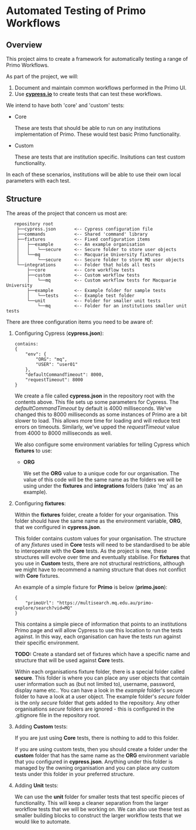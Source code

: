 # Automated Testing of Primo Workflows

## Overview

This project aims to create a framework for automatically testing a range of Primo Workflows.

As part of the project, we will:

1. Document and maintain common workflows performed in the Primo UI.
2. Use [**cypress.io**](https://cypress.io) to create tests that can test these workflows.

We intend to have both 'core' and 'custom' tests:

-   Core

    These are tests that should be able to run on any institutions implementation of Primo. These would test basic Primo functionality.

-   Custom

    These are tests that are institution specific. Insitutions can test custom functionality.

In each of these scenarios, institutions will be able to use their own local parameters with each test.

## Structure

The areas of the project that concern us most are:

       repository root
        ├──cypress.json       <-- Cypress configuration file
        ├──commands           <-- Shared 'command' library
        ├──fixtures           <-- Fixed configuration items
        │   ├──example        <-- An example organisation
        │   │   └──secure     <-- Secure folder to store user objects
        │   └──mq             <-- Macquarie University fixtures
        │       └──secure     <-- Secure folder to store MQ user objects
        └──integrations       <-- Folder that holds all tests
            ├──core           <-- Core workflow tests
            ├──custom         <-- Custom workflow tests
            │   └──mq         <-- Custom workflow tests for Macquarie University
            ├──example        <-- Example folder for sample tests
            │   └──tests      <-- Example test folder
            └──unit           <-- Folder for smaller unit tests
                └──mq         <-- Folder for an institutions smaller unit tests

There are three configuration items you need to be aware of:

1.  Configuring Cypress (**cypress.json**):

        contains:
        {
            "env": {
                "ORG": "mq",
                "USER": "user01"
            },
            "defaultCommandTimeout": 8000,
            "requestTimeout": 8000
        }

    We create a file called **cypress.json** in the repository root with the contents above. This file sets up some parameters for Cypress. The _defaultCommandTimeout_ by default is 4000 milliseconds. We've changed this to 8000 milliseconds as some instances of Primo are a bit slower to load. This allows more time for loading and will reduce test errors on timeouts. Similarly, we've upped the _requestTimeout_ value from 4000 to 8000 milliseconds as well.

    We also configure some environment variables for telling Cypress which **fixtures** to use:

    -   **ORG**

        We set the **ORG** value to a unique code for our organisation. The value of this code will be the same name as the folders we will be using under the **fixtures** and **integrations** folders (take 'mq' as an example).

2.  Configuring **fixtures**:

    Within the **fixtures** folder, create a folder for your organisation. This folder should have the same name as the environment variable, **ORG**, that we configured in **cypress.json**.

    This folder contains custom values for your organisation. The structure of any _fixtures_ used in **Core** tests will need to be standardised to be able to interoperate with the **Core** tests. As the project is new, these structures will evolve over time and eventually stabilise. For **fixtures** that you use in **Custom** tests, there are not structural restrictions, although we might have to recommend a naming structure that does not conflict with **Core** fixtures.

    An example of a simple fixture for **Primo** is below (**primo.json**):


        {
            "primoUrl": "https://multisearch.mq.edu.au/primo-explore/search?vid=MQ"
        }

    This contains a simple piece of information that points to an institutions Primo page and will allow Cypress to use this location to run the tests against. In this way, each organisation can have the tests run against their specific environment.

    **TODO:** Create a standard set of fixtures which have a specific name and structure that will be used against **Core** tests.

    Within each organisations fixture folder, there is a special folder called **secure**. This folder is where you can place any user objects that contain user information such as (but not limited to), username, password, display name etc.. You can have a look in the _example_ folder's secure folder to have a look at a user object. The example folder's _secure_ folder is the only _secure_ folder that gets added to the repository. Any other organisations _secure_ folders are ignored - this is configured in the .gitignore file in the repository root.

3.  Adding **Custom** tests:

    If you are just using **Core** tests, there is nothing to add to this folder.

    If you are using custom tests, then you should create a folder under the **custom** folder that has the same name as the **ORG** environment variable that you configured in **cypress.json**. Anything under this folder is managed by the owning organisation and you can place any custom tests under this folder in your preferred structure.

4.  Adding **Unit** tests:

    We can use the **unit** folder for smaller tests that test specific pieces of functionality. This will keep a cleaner separation from the larger workflow tests that we will be working on. We can also use these test as smaller building blocks to construct the larger workflow tests that we would like to automate.
